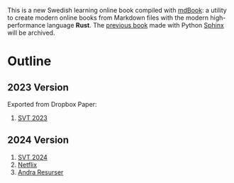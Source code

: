 This is a new Swedish learning online book compiled with [mdBook]: a utility to create modern online books from Markdown files with the modern high-performance language **Rust**. The [previous book][oldSphinxSwedish] made with Python [Sphinx][Sphinx] will be archived.

# Outline
## 2023 Version
Exported from Dropbox Paper:
1. [SVT 2023][dropboxSVT]

## 2024 Version
1. [SVT 2024](./svt/svt.md)
1. [Netflix](./netflix/netflix.md)
1. [Andra Resurser](./andra/andra.md)

[mdBook]:https://github.com/rust-lang/mdBook
[oldSphinxSwedish]:https://plotsignal.com/vocab-sv
[Sphinx]:https://www.sphinx-doc.org/

[dropboxSVT]:./dropbox/SVT.md
